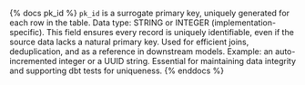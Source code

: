 {% docs pk_id %}
`pk_id` is a surrogate primary key, uniquely generated for each row in the table. Data type: STRING or INTEGER (implementation-specific). This field ensures every record is uniquely identifiable, even if the source data lacks a natural primary key. Used for efficient joins, deduplication, and as a reference in downstream models. Example: an auto-incremented integer or a UUID string. Essential for maintaining data integrity and supporting dbt tests for uniqueness.
{% enddocs %}
